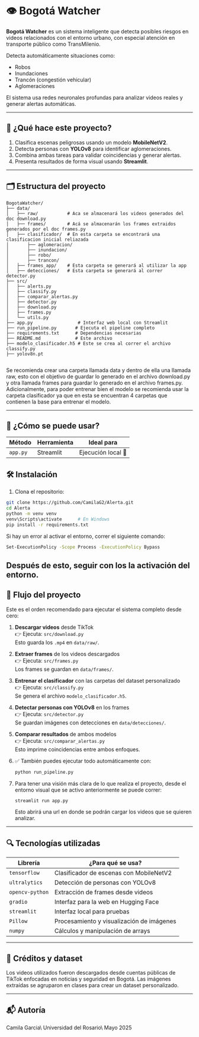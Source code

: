 # 👁️ Bogotá Watcher

**Bogotá Watcher** es un sistema inteligente que detecta posibles riesgos en videos relacionados con el entorno urbano, con especial atención en transporte público como TransMilenio.

Detecta automáticamente situaciones como:

- Robos
- Inundaciones
- Trancón (congestión vehicular)
- Aglomeraciones

El sistema usa redes neuronales profundas para analizar videos reales y generar alertas automáticas.

---

## 🧠 ¿Qué hace este proyecto?

1. Clasifica escenas peligrosas usando un modelo **MobileNetV2**.
2. Detecta personas con **YOLOv8** para identificar aglomeraciones.
3. Combina ambas tareas para validar coincidencias y generar alertas.
4. Presenta resultados de forma visual usando **Streamlit**.

---

## 🗂️ Estructura del proyecto
```
BogotaWatcher/
├── data/
│   ├── raw/           # Aca se almacenará los videos generados del doc download.py
│   ├── frames/        # Acá se almacenarán los frames extraidos generados por el doc frames.py
│   ├── clasificador/  # En esta carpeta se encontrará una clasificacion inicial reliazada
│       ├── aglomeracion/
│       ├── inundacion/
│       ├── robo/
│       ├── trancon/
│   ├── frames_app/    # Esta carpeta se generará al utilizar la app
│   ├── detecciones/   # Esta carpeta se generará al correr detector.py
├── src/
│   ├── alerts.py
│   ├── classify.py
│   ├── comparar_alertas.py
│   ├── detector.py
│   ├── download.py
│   ├── frames.py
│   └── utils.py
├── app.py                 # Interfaz web local con Streamlit
├── run_pipeline.py       # Ejecuta el pipeline completo
├── requirements.txt      # Dependencias necesarias
├── README.md             # Este archivo
├── modelo_clasificador.h5 # Este se crea al correr el archivo classify.py
├── yolov8n.pt


```

Se recomienda crear una carpeta llamada data y dentro de ella una llamada raw, esto con el objetivo de guardar lo generado en el archivo download.py y otra llamada frames para guardar lo generado en el archivo frames.py. Adicionalmente, para poder entrenar bien el modelo se recomienda usar la carpeta clasificador ya que en esta se encuentran 4 carpetas que contienen la base para entrenar el modelo.

---

## 🧾 ¿Cómo se puede usar?
| Método          | Herramienta | Ideal para         |
| --------------- | ----------- | ------------------ |
| `app.py`        | Streamlit   | Ejecución local 📍 |

## 🛠️ Instalación

1. Clona el repositorio:
```bash
git clone https://github.com/CamilaG2/Alerta.git
cd Alerta
python -m venv venv
venv\Scripts\activate      # En Windows
pip install -r requirements.txt
```
   Si hay un error al activar el entorno, correr el siguiente comando:
   ```bash
   Set-ExecutionPolicy -Scope Process -ExecutionPolicy Bypass
   ```
   Después de esto, seguir con los la activación del entorno.
---

## 🔄 Flujo del proyecto

Este es el orden recomendado para ejecutar el sistema completo desde cero:

1. **Descargar videos** desde TikTok  
   👉 Ejecuta: `src/download.py`  
   Esto guarda los `.mp4` en `data/raw/`.

2. **Extraer frames** de los videos descargados  
   👉 Ejecuta: `src/frames.py`  
   Los frames se guardan en `data/frames/`.

3. **Entrenar el clasificador** con las carpetas del dataset personalizado  
   👉 Ejecuta: `src/classify.py`  
   Se genera el archivo `modelo_clasificador.h5`.

4. **Detectar personas con YOLOv8** en los frames  
   👉 Ejecuta: `src/detector.py`  
   Se guardan imágenes con detecciones en `data/detecciones/`.

5. **Comparar resultados** de ambos modelos  
   👉 Ejecuta: `src/comparar_alertas.py`  
   Esto imprime coincidencias entre ambos enfoques.

6. ✅ También puedes ejecutar todo automáticamente con:
   ```bash
   python run_pipeline.py

7. Para tener una visión más clara de lo que realiza el proyecto, desde el entorno visual que se activo anteriormente se puede correr:
   ```bash
   streamlit run app.py
   ```
   Esto abrirá una url en donde se podrán cargar los videos que se quieren analizar.
---

## 🔍 Tecnologías utilizadas

| Librería        | ¿Para qué se usa?                         |
| --------------- | ----------------------------------------- |
| `tensorflow`    | Clasificador de escenas con MobileNetV2   |
| `ultralytics`   | Detección de personas con YOLOv8          |
| `opencv-python` | Extracción de frames desde videos         |
| `gradio`        | Interfaz para la web en Hugging Face      |
| `streamlit`     | Interfaz local para pruebas               |
| `Pillow`        | Procesamiento y visualización de imágenes |
| `numpy`         | Cálculos y manipulación de arrays         |


---

## 📸 Créditos y dataset
Los videos utilizados fueron descargados desde cuentas públicas de TikTok enfocadas en noticias y seguridad en Bogotá. Las imágenes extraídas se agruparon en clases para crear un dataset personalizado.

---

## 📬 Autoría
Camila Garcia\\
Universidad del Rosario\\
Mayo 2025